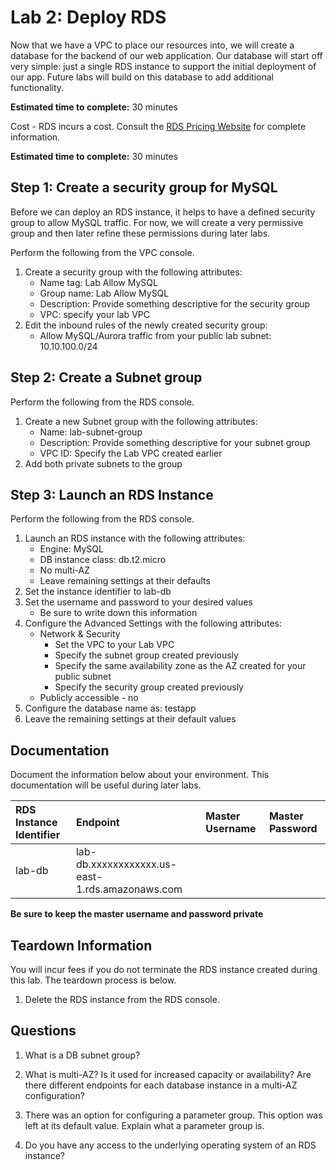 # Lab 2: Deploy RDS

Now that we have a VPC to place our resources into, we will create a database for the backend of our web application. Our database will start off very simple: just a single RDS instance to support the initial deployment of our app. Future labs will build on this database to add additional functionality.

**Estimated time to complete:** 30 minutes

Cost - RDS incurs a cost. Consult the [RDS Pricing Website](https://aws.amazon.com/rds/pricing/) for complete information.

**Estimated time to complete:** 30 minutes

## Step 1: Create a security group for MySQL

Before we can deploy an RDS instance, it helps to have a defined security group to allow MySQL traffic. For now, we will create a very permissive group and then later refine these permissions during later labs.

Perform the following from the VPC console.

1. Create a security group with the following attributes:
    * Name tag: Lab Allow MySQL
    * Group name: Lab Allow MySQL
    * Description: Provide something descriptive for the security group
    * VPC: specify your lab VPC
2. Edit the inbound rules of the newly created security group:
    * Allow MySQL/Aurora traffic from your public lab subnet: 10.10.100.0/24

## Step 2: Create a Subnet group

Perform the following from the RDS console.

1. Create a new Subnet group with the following attributes:
    * Name: lab-subnet-group
    * Description: Provide something descriptive for your subnet group
    * VPC ID: Specify the Lab VPC created earlier
2. Add both private subnets to the group

## Step 3: Launch an RDS Instance

Perform the following from the RDS console.

1. Launch an RDS instance with the following attributes:
    * Engine: MySQL
    * DB instance class: db.t2.micro
    * No multi-AZ
    * Leave remaining settings at their defaults
2. Set the instance identifier to lab-db
3. Set the username and password to your desired values
    * Be sure to write down this information
4. Configure the Advanced Settings with the following attributes:
    * Network & Security
      * Set the VPC to your Lab VPC
      * Specify the subnet group created previously
      * Specify the same availability zone as the AZ created for your public subnet
      * Specify the security group created previously
    * Publicly accessible - no
5. Configure the database name as: testapp
6. Leave the remaining settings at their default values

## Documentation

Document the information below about your environment. This documentation will be useful during later labs.

| RDS Instance Identifier    | Endpoint                                        | Master Username | Master Password |
| :------------------------- | :---------------------------------------------- | :-------------- | :-------------- |
| lab-db                     | lab-db.xxxxxxxxxxxx.us-east-1.rds.amazonaws.com |                 |                 |

**Be sure to keep the master username and password private**

## Teardown Information

You will incur fees if you do not terminate the RDS instance created during this lab. The teardown process is below.

1. Delete the RDS instance from the RDS console.

## Questions

1. What is a DB subnet group?

2. What is multi-AZ? Is it used for increased capacity or availability? Are there different endpoints for each database instance in a multi-AZ configuration?

3. There was an option for configuring a parameter group. This option was left at its default value. Explain what a parameter group is.

4. Do you have any access to the underlying operating system of an RDS instance?
